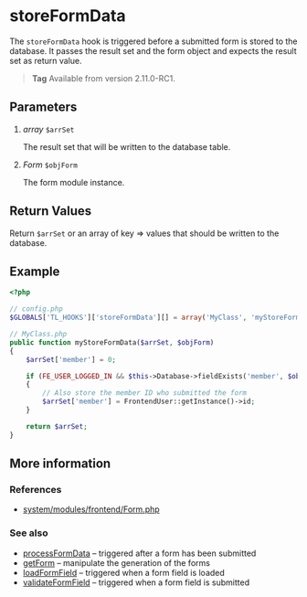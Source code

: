 # storeFormData

The `storeFormData` hook is triggered before a submitted form is stored to the
database. It passes the result set and the form object and expects the result
set as return value.

> **Tag** Available from version 2.11.0-RC1.


## Parameters

1. *array* `$arrSet`

    The result set that will be written to the database table.

2. *Form* `$objForm`

    The form module instance.


## Return Values

Return `$arrSet` or an array of key => values that should be written to the
database.


## Example

```php
<?php

// config.php
$GLOBALS['TL_HOOKS']['storeFormData'][] = array('MyClass', 'myStoreFormData');

// MyClass.php
public function myStoreFormData($arrSet, $objForm)
{
    $arrSet['member'] = 0;

    if (FE_USER_LOGGED_IN && $this->Database->fieldExists('member', $objForm->targetTable))
    {
        // Also store the member ID who submitted the form
        $arrSet['member'] = FrontendUser::getInstance()->id;
    }

    return $arrSet;
}
```


## More information


### References

- [system/modules/frontend/Form.php](https://github.com/contao/core/blob/2.11.7/system/modules/frontend/Form.php#L438)


### See also

- [processFormData](processFormData.md) – triggered after a form has been submitted
- [getForm](getForm.md) – manipulate the generation of the forms
- [loadFormField](loadFormField.md) – triggered when a form field is loaded
- [validateFormField](validateFormField.md) – triggered when a form field is submitted
